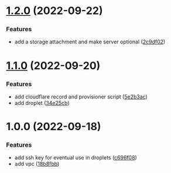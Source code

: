 # [1.2.0](https://github.com/brucellino/terraform-digitalocean-minecraft-server/compare/v1.1.0...v1.2.0) (2022-09-22)


### Features

* add a storage attachment and make server optional ([2c9df02](https://github.com/brucellino/terraform-digitalocean-minecraft-server/commit/2c9df02d6a4fe796d70e82a246820bd561af6bfa))

# [1.1.0](https://github.com/brucellino/terraform-digitalocean-minecraft-server/compare/v1.0.0...v1.1.0) (2022-09-20)


### Features

* add cloudflare record and provisioner script ([5e2b3ac](https://github.com/brucellino/terraform-digitalocean-minecraft-server/commit/5e2b3acfe123b3a418531374f468cacd70a8320f))
* add droplet ([34e25cb](https://github.com/brucellino/terraform-digitalocean-minecraft-server/commit/34e25cb7b583d17b55585f4ed547c1e2a5b61252))

# 1.0.0 (2022-09-18)


### Features

* add ssh key for eventual use in droplets ([c696f08](https://github.com/brucellino/terraform-digitalocean-minecraft-server/commit/c696f089b708e3be9a8664876be0768c4fbb357c))
* add vpc ([18b8fbb](https://github.com/brucellino/terraform-digitalocean-minecraft-server/commit/18b8fbbd3c1187244fd4e0e31030068d8f8af71e))
